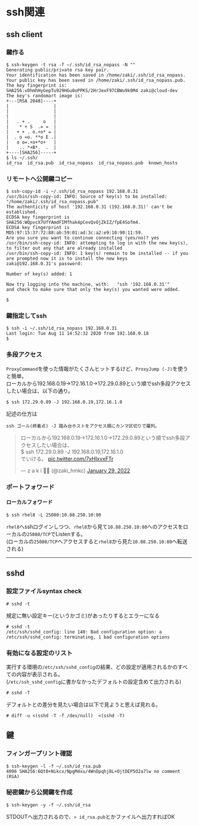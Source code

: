 # ssh関連

## ssh client

### 鍵作る

```console
$ ssh-keygen -t rsa -f ~/.ssh/id_rsa_nopass -N ""
Generating public/private rsa key pair.
Your identification has been saved in /home/zaki/.ssh/id_rsa_nopass.
Your public key has been saved in /home/zaki/.ssh/id_rsa_nopass.pub.
The key fingerprint is:
SHA256:vDhmhHyGepTu929HGu0oPPKS/2HrJexF97CBWu9k0M4 zaki@cloud-dev
The key's randomart image is:
+---[RSA 2048]----+
|                 |
|                 |
|                 |
|   . + .     o   |
|    * + S  .= =  |
|   + + . o.+o* = |
|  . o =o. **o E .|
|   o o=.+o+*o+   |
|    .. *+B*.  .  |
+----[SHA256]-----+
$ ls ~/.ssh/
id_rsa  id_rsa.pub  id_rsa_nopass  id_rsa_nopass.pub  known_hosts
```

### リモートへ公開鍵コピー

```console
$ ssh-copy-id -i ~/.ssh/id_rsa_nopass 192.168.0.31
/usr/bin/ssh-copy-id: INFO: Source of key(s) to be installed: "/home/zaki/.ssh/id_rsa_nopass.pub"
The authenticity of host '192.168.0.31 (192.168.0.31)' can't be established.
ECDSA key fingerprint is SHA256:WQpvcX7UfYAmdFIMfhak4pCevQvOjZkIZ/fpE4Sofm4.
ECDSA key fingerprint is MD5:97:15:37:72:88:ab:59:01:ad:3c:a2:e9:10:90:11:59.
Are you sure you want to continue connecting (yes/no)? yes
/usr/bin/ssh-copy-id: INFO: attempting to log in with the new key(s), to filter out any that are already installed
/usr/bin/ssh-copy-id: INFO: 1 key(s) remain to be installed -- if you are prompted now it is to install the new keys
zaki@192.168.0.31's password: 

Number of key(s) added: 1

Now try logging into the machine, with:   "ssh '192.168.0.31'"
and check to make sure that only the key(s) you wanted were added.

$
```

### 鍵指定してssh

```console
$ ssh -i ~/.ssh/id_rsa_nopass 192.168.0.31
Last login: Tue Aug 11 14:52:32 2020 from 192.168.0.18
$ 
```

### 多段アクセス

`ProxyCommand`を使った情報がたくさんヒットするけど、`ProxyJump (-J)`を使うと簡単。  
ローカルから192.168.0.19→172.16.1.0→172.29.0.89という順でssh多段アクセスしたい場合は、以下の通り。

```console
$ ssh 172.29.0.89 -J 192.168.0.19,172.16.1.0
```

記述の仕方は

```text
ssh ゴール(終着点) -J 踏み台ホストをアクセス順にカンマ区切りで羅列。
```

<blockquote class="twitter-tweet"><p lang="ja" dir="ltr">ローカルから192.168.0.19→172.16.1.0→172.29.0.89という順でssh多段アクセスしたい場合は、<br>$ ssh 172.29.0.89 -J 192.168.0.19,172.16.1.0<br>でいける。 <a href="https://t.co/7xHlxvxFTr">pic.twitter.com/7xHlxvxFTr</a></p>&mdash; z a k i 🌈🌉 (@zaki_hmkc) <a href="https://twitter.com/zaki_hmkc/status/1487383030251462658?ref_src=twsrc%5Etfw">January 29, 2022</a></blockquote> <script async src="https://platform.twitter.com/widgets.js" charset="utf-8"></script>

### ポートフォワード

#### ローカルフォワード

```console
$ ssh rhel8 -L 25080:10.88.250.10:80
```

`rhel8`へsshログインしつつ、`rhel8`から見て`10.88.250.10:80`へのアクセスをローカルの`25080/TCP`でListenする。  
(ローカルの`25080/TCP`へアクセスすると`rhel8`から見た`10.88.250.10:80`へ転送される)

---

## sshd

### 設定ファイルsyntax check

```console
# sshd -t
```

規定に無い設定キー(というかゴミ)があったりするとエラーになる

```console
# sshd -t
/etc/ssh/sshd_config: line 140: Bad configuration option: a
/etc/ssh/sshd_config: terminating, 1 bad configuration options
```

### 有効になる設定のリスト

実行する環境の`/etc/ssh/sshd_config`の結果、どの設定が適用されるかのすべての内容が表示される。  
(`/etc/ssh_sshd_config`に書かなかったデフォルトの設定含めて出力される)

```console
# sshd -T
```

デフォルトとの差分を見たい場合は以下で見ようと思えば見れる。

```console
# diff -u <(sshd -T -f /dev/null)  <(sshd -T)
```

## 鍵

### フィンガープリント確認

```console
$ ssh-keygen -l -f ~/.ssh/id_rsa.pub
4096 SHA256:6Qt0+Nikcx/NpgM4xu/4WnDpqhj8L+OjtDEP5O2a7lw no comment (RSA)
```

### 秘密鍵から公開鍵を作成

```console
$ ssh-keygen -y -f ~/.ssh/id_rsa
```

STDOUTへ出力されるので、`> id_rsa.pub`とかファイルへ出力すればOK
